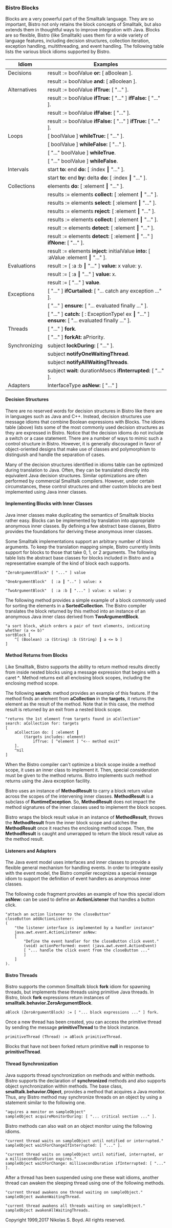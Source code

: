 ### Bistro Blocks ###

Blocks are a very powerful part of the Smalltalk language. 
They are so important, Bistro not only retains the block concepts of Smalltalk, but also extends 
them in thoughtful ways to improve integration with Java. 
Blocks are so flexible, Bistro (like Smalltalk) uses them for a wide variety of language features, 
including decision structures, collection iteration, exception handling, multithreading, and event handling. 
The following table lists the various block idioms supported by Bistro.

| Idiom         | Examples     |
|---------------|--------------|
| Decisions     | result := boolValue **or:** [ aBoolean ].   |
|               | result := boolValue **and:** [ aBoolean ].  |
| Alternatives  | result := boolValue **ifTrue:** [ "..." ].  |
|               | result := boolValue **ifTrue:** [ "..." ] **ifFalse:** [ "..." ].  |
|               | result := boolValue **ifFalse:** [ "..." ].  |
|               | result := boolValue **ifFalse:** [ "..." ] **ifTrue:** [ "..." ].  |
| Loops         | [ boolValue ] **whileTrue:** [ "..." ]. |
|               | [ boolValue ] **whileFalse:** [ "..." ]. |
|               | [ "..." boolValue ] **whileTrue**. |
|               | [ "..." boolValue ] **whileFalse**. |
| Intervals     | start **to:** end **do:** [ :index ┃ "..." ]. |
|               | start **to:** end **by:** delta **do:** [ :index ┃ "..." ]. |
| Collections   | elements **do:** [ :element ┃ "..." ]. |
|               | results := elements **collect:** [ :element ┃ "..." ]. |
|               | results := elements **select:** [ :element ┃ "..." ]. |
|               | results := elements **reject:** [ :element ┃ "..." ]. |
|               | results := elements **collect:** [ :element ┃ "..." ]. |
|               | result := elements **detect:** [ :element ┃ "..." ]. |
|               | result := elements **detect:** [ :element ┃ "..." ] **ifNone:** [ "..." ]. |
|               | result := elements **inject:** initialValue **into:** [ :aValue :element ┃ "..." ]. |
| Evaluations   | result := [ :a :b ┃ "..." ] **value:** x value: y. |
|               | result := [ :a ┃ "..." ] **value:** x. |
|               | result := [ "..." ] **value**. |
| Exceptions    | [ "..." ] **ifCurtailed:** [ "... catch any exception ..." ]. |
|               | [ "..." ] **ensure:** [ "... evaluated finally ..." ]. |
|               | [ "..." ] **catch:** [ : ExceptionType! ex ┃ "..." ] **ensure:** [ "... evaluated finally ..." ]. |
| Threads       | [ "..." ] **fork**. |
|               | [ "..." ] **forkAt:** aPriority. |
| Synchronizing | subject **lockDuring:** [ "..." ]. |
|               | subject **notifyOneWaitingThread**. |
|               | subject **notifyAllWaitingThreads**. |
|               | subject **wait:** durationMsecs **ifInterrupted:** [ "..." ]. |
| Adapters      | InterfaceType **asNew:** [ "..." ] |


#### Decision Structures ####

There are no reserved words for decision structures in Bistro like there are in languages such as Java and C++. 
Instead, decision structures use message idioms that combine Boolean expressions with Blocks. 
The idioms table (above) lists some of the most commonly used decision structures as they are expressed in Bistro. 
Notice that the decision idioms do not include a switch or a case statement. 
There are a number of ways to mimic such a control structure in Bistro. 
However, it is generally discouraged in favor of object-oriented designs that make use of classes and 
polymorphism to distinguish and handle the separation of cases.

Many of the decision structures identified in idioms table can be optimized during translation to Java. 
Often, they can be translated directly into equivalent Java decision structures. 
Similar optimizations are often performed by commercial Smalltalk compilers. 
However, under certain circumstances, these control structures and other custom blocks are best implemented 
using Java inner classes.

#### Implementing Blocks with Inner Classes ####

Java inner classes make duplicating the semantics of Smalltalk blocks rather easy. 
Blocks can be implemented by translation into appropriate anonymous inner classes. 
By defining a few abstract base classes, Bistro provides the foundations for deriving these anonymous inner classes. 

Some Smalltalk implementations support an arbitrary number of block arguments. 
To keep the translation mapping simple, Bistro currently limits support for blocks to those that 
take 0, 1, or 2 arguments. 
The following table lists the abstract base classes for blocks included in Bistro 
and a representative example of the kind of block each supports.

```
"ZeroArgumentBlock" [ "..." ] value

"OneArgumentBlock"  [ :a ┃ ".." ] value: x

"TwoArgumentBlock"  [ :a :b ┃ "..." ] value: x value: y
```

The following method provides a simple example of a block commonly used for sorting the elements in a 
**SortedCollection**. 
The Bistro compiler translates the block returned by this method into an instance of an anonymous Java 
inner class derived from **TwoArgumentBlock**.

```
"a sort block, which orders a pair of text elements, indicating whether (a <= b)"
sortBlock [  
    ^[ (Boolean) :a (String) :b (String) ┃ a <= b ]  
]
```

#### Method Returns from Blocks ####


Like Smalltalk, Bistro supports the ability to return method results directly from inside nested 
blocks using a message expression that begins with a caret **^**. 
Method returns exit all enclosing block scopes, including the enclosing method scope. 

The following **search:** method provides an example of this feature. 
If the method finds an element from **aCollection** in the **targets**, it returns the element as the 
result of the method. 
Note that in this case, the method result is returned by an exit from a nested block scope.


```
"returns the 1st element from targets found in aCollection"
search: aCollection for: targets
[  
    aCollection do: [ :element ┃  
        (targets includes: element)  
            ifTrue: [ ^element ] "<-- method exit"  
    ].  
    ^nil  
]
```

When the Bistro compiler can't optimize a block scope inside a method scope, it uses an inner class to implement it.
Then, special consideration must be given to the method returns. 
Bistro implements such method returns using the Java exception facility. 

Bistro uses an instance of **MethodResult** to carry a block return value across the scopes of the intervening 
inner classes. 
**MethodResult** is a subclass of **RuntimeException**. 
So, **MethodResult** does not impact the method signatures of the inner classes used to implement the block scopes. 

Bistro wraps the block result value in an instance of **MethodResult**, throws the **MethodResult** from the 
inner block scope and catches the **MethodResult** once it reaches the enclosing method scope. 
Then, the **MethodResult** is caught and unwrapped to return the block result value as the method result.

#### Listeners and Adapters ####

The Java event model uses interfaces and inner classes to provide a flexible general mechanism for handling events. 
In order to integrate easily with the event model, the Bistro compiler recognizes a special message idiom to 
support the definition of event handlers as anonymous inner classes. 

The following code fragment provides an example of how this special idiom **asNew:** can be used to 
define an **ActionListener** that handles a button click.


```
"attach an action listener to the closeButton"
closeButton addActionListener: 
(
    "the listener interface is implemented by a handler instance"
    java.awt.event.ActionListener asNew: 
    [
        "Define the event handler for the closeButton click event."
        (void) actionPerformed: event (java.awt.event.ActionEvent)
        [ "... handle the click event from the closeButton ..."
        ]
    ]
).
```

#### Bistro Threads ####

Bistro supports the common Smalltalk block **fork** idiom for spawning threads, but implements these threads 
using primitive Java threads. 
In Bistro, block **fork** expressions return instances of **smalltalk.behavior.ZeroArgumentBlock**.

```
aBlock (ZeroArgumentBlock) := [ "... block expressions ..." ] fork.
```

Once a new thread has been created, you can access the primitive thread by sending the message 
**primitiveThread** to the block instance.

```
primitiveThread (Thread) := aBlock primitiveThread.
```

Blocks that have not been forked return primitive **null** in response to **primitiveThread**.

#### Thread Synchronization ####

Java supports thread synchronization on methods and within methods. 
Bistro supports the declaration of **synchronized** methods and also supports object synchronization within methods. 
The base class, **smalltalk.behavior.Object**, provides a method that acquires a Java monitor. 
Thus, any Bistro method may synchronize threads on an object by using a statement similar to the following one.


```
"aquires a monitor on sampleObject"
sampleObject acquireMonitorDuring: [ "... critical section ..." ].
```

Bistro methods can also wait on an object monitor using the following idioms.

```
"current thread waits on sampleObject until notified or interrupted."
sampleObject waitForChangeIfInterrupted: [ "..." ].

"current thread waits on sampleObject until notified, interrupted, or a millisecondDuration expires."
sampleObject waitForChange: millisecondDuration ifInterrupted: [ "..." ].
```

After a thread has been suspended using one these wait idioms, another thread can awaken the sleeping 
thread using one of the following methods.

```
"current thread awakens one thread waiting on sampleObject."
sampleObject awakenWaitingThread.

"current thread awakens all threads waiting on sampleObject."
sampleObject awakenAllWaitingThreads.
```

Copyright 1999,2017 Nikolas S. Boyd. All rights reserved.
